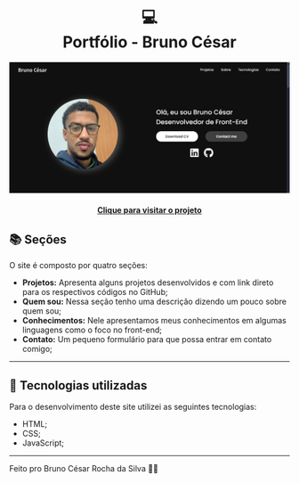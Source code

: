 <h1 align="center">
  💻<br>Portfólio - Bruno César
</h1>

![Resultado final do projeto](img/projeto-img.png)

<h4 align="center"><a href="https://bruninhocr.github.io/dev-portifolio/">Clique para visitar o projeto</a></h4>

## 📚 Seções

O site é composto por quatro seções:

- **Projetos:** Apresenta alguns projetos desenvolvidos e com link direto para os respectivos códigos no GitHub;
- **Quem sou:** Nessa seção tenho uma descrição dizendo um pouco sobre quem sou;
- **Conhecimentos:** Nele apresentamos meus conhecimentos em algumas linguagens como o foco no front-end;
- **Contato:** Um pequeno formulário para que possa entrar em contato comigo;


---

## 💼 Tecnologias utilizadas

Para o desenvolvimento deste site utilizei as seguintes tecnologias:

- HTML;
- CSS;
- JavaScript;

---

Feito pro Bruno César Rocha da Silva 🖖🏽